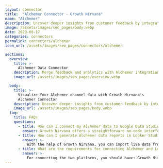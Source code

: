 ```yaml
---
layout: connector
title:  "Alchemer Connector - Growth Nirvana"
name: "Alchemer"
description: Uncover deeper insights from customer feedback by integrating Alchemer with Looker Studio's analytical power.
image: /assets/images/seo_pages/body.webp
date: 2023-08-17
categories: connectors
permalink: connectors/alchemer
icon_url: /assets/images/seo_pages/connectors/alchemer

sections:
  overview:
    title: >-
      Alchemer Data Connector
    description: Merge feedback and analytics with Alchemer integration. Seamlessly integrate Alchemer's insightful survey data with Looker Studio's analytical capabilities, offering a comprehensive view of customer sentiment and feedback-driven strategies.
    image_url: /assets/images/seo_pages/overview.webp

  body:
    title: >-
      Visualize Your Alchemer channel data with Growth Nirvana's
      Alchemer Connector
    description: Uncover deeper insights from customer feedback by integrating Alchemer with Looker Studio's analytical power.
    image_url: /assets/images/seo_pages/body.webp
  faq:
    title: FAQs
    questions:
      - title: How can I connect my Alchemer data to Google Data Studio/Looker Studio?
        answer: Growth Nirvana offers a straightforward no-code interface to connect to Alchemer data sources.
      - title: How can I generate Alchemer data reports in Looker Studio?
        answer: >-
          With the help of Growth Nirvana, you can import live data from Alchemer into Looker Studio. These data can be viewed in charts, tables, and dashboards to generate branded reports that can be shared instantly.
      - title: What are the requirements for connecting Alchemer and Looker Studio?
        answer: >-
          For connecting the two platforms, you should have: Growth Nirvana Account and Alchemer Ads Account
---
```

